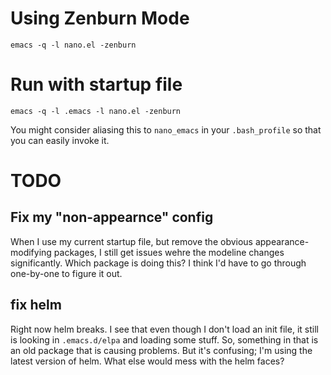# Using Zenburn Mode

`emacs -q -l nano.el -zenburn`

# Run with startup file

`emacs -q -l .emacs -l nano.el -zenburn`

You might consider aliasing this to `nano_emacs` in your `.bash_profile` so that you can
easily invoke it.

# TODO

## Fix my "non-appearnce" config

When I use my current startup file, but remove the obvious appearance-modifying
packages, I still get issues wehre the modeline changes significantly. Which package is
doing this? I think I'd have to go through one-by-one to figure it out.

## fix helm

Right now helm breaks. I see that even though I don't load an init file, it still is
looking in `.emacs.d/elpa` and loading some stuff. So, something in that is an old
package that is causing problems. But it's confusing; I'm using the latest version of
helm. What else would mess with the helm faces?
